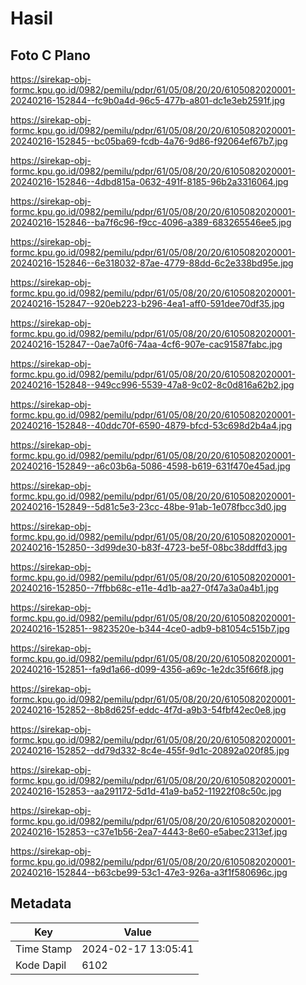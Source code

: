 # Hasil

## Foto C Plano

https://sirekap-obj-formc.kpu.go.id/0982/pemilu/pdpr/61/05/08/20/20/6105082020001-20240216-152844--fc9b0a4d-96c5-477b-a801-dc1e3eb2591f.jpg

https://sirekap-obj-formc.kpu.go.id/0982/pemilu/pdpr/61/05/08/20/20/6105082020001-20240216-152845--bc05ba69-fcdb-4a76-9d86-f92064ef67b7.jpg

https://sirekap-obj-formc.kpu.go.id/0982/pemilu/pdpr/61/05/08/20/20/6105082020001-20240216-152846--4dbd815a-0632-491f-8185-96b2a3316064.jpg

https://sirekap-obj-formc.kpu.go.id/0982/pemilu/pdpr/61/05/08/20/20/6105082020001-20240216-152846--ba7f6c96-f9cc-4096-a389-683265546ee5.jpg

https://sirekap-obj-formc.kpu.go.id/0982/pemilu/pdpr/61/05/08/20/20/6105082020001-20240216-152846--6e318032-87ae-4779-88dd-6c2e338bd95e.jpg

https://sirekap-obj-formc.kpu.go.id/0982/pemilu/pdpr/61/05/08/20/20/6105082020001-20240216-152847--920eb223-b296-4ea1-aff0-591dee70df35.jpg

https://sirekap-obj-formc.kpu.go.id/0982/pemilu/pdpr/61/05/08/20/20/6105082020001-20240216-152847--0ae7a0f6-74aa-4cf6-907e-cac91587fabc.jpg

https://sirekap-obj-formc.kpu.go.id/0982/pemilu/pdpr/61/05/08/20/20/6105082020001-20240216-152848--949cc996-5539-47a8-9c02-8c0d816a62b2.jpg

https://sirekap-obj-formc.kpu.go.id/0982/pemilu/pdpr/61/05/08/20/20/6105082020001-20240216-152848--40ddc70f-6590-4879-bfcd-53c698d2b4a4.jpg

https://sirekap-obj-formc.kpu.go.id/0982/pemilu/pdpr/61/05/08/20/20/6105082020001-20240216-152849--a6c03b6a-5086-4598-b619-631f470e45ad.jpg

https://sirekap-obj-formc.kpu.go.id/0982/pemilu/pdpr/61/05/08/20/20/6105082020001-20240216-152849--5d81c5e3-23cc-48be-91ab-1e078fbcc3d0.jpg

https://sirekap-obj-formc.kpu.go.id/0982/pemilu/pdpr/61/05/08/20/20/6105082020001-20240216-152850--3d99de30-b83f-4723-be5f-08bc38ddffd3.jpg

https://sirekap-obj-formc.kpu.go.id/0982/pemilu/pdpr/61/05/08/20/20/6105082020001-20240216-152850--7ffbb68c-e11e-4d1b-aa27-0f47a3a0a4b1.jpg

https://sirekap-obj-formc.kpu.go.id/0982/pemilu/pdpr/61/05/08/20/20/6105082020001-20240216-152851--9823520e-b344-4ce0-adb9-b81054c515b7.jpg

https://sirekap-obj-formc.kpu.go.id/0982/pemilu/pdpr/61/05/08/20/20/6105082020001-20240216-152851--fa9d1a66-d099-4356-a69c-1e2dc35f66f8.jpg

https://sirekap-obj-formc.kpu.go.id/0982/pemilu/pdpr/61/05/08/20/20/6105082020001-20240216-152852--8b8d625f-eddc-4f7d-a9b3-54fbf42ec0e8.jpg

https://sirekap-obj-formc.kpu.go.id/0982/pemilu/pdpr/61/05/08/20/20/6105082020001-20240216-152852--dd79d332-8c4e-455f-9d1c-20892a020f85.jpg

https://sirekap-obj-formc.kpu.go.id/0982/pemilu/pdpr/61/05/08/20/20/6105082020001-20240216-152853--aa291172-5d1d-41a9-ba52-11922f08c50c.jpg

https://sirekap-obj-formc.kpu.go.id/0982/pemilu/pdpr/61/05/08/20/20/6105082020001-20240216-152853--c37e1b56-2ea7-4443-8e60-e5abec2313ef.jpg

https://sirekap-obj-formc.kpu.go.id/0982/pemilu/pdpr/61/05/08/20/20/6105082020001-20240216-152844--b63cbe99-53c1-47e3-926a-a3f1f580696c.jpg


## Metadata

| Key        | Value               |
| ---------- | ------------------- |
| Time Stamp | 2024-02-17 13:05:41 |
| Kode Dapil | 6102                |



